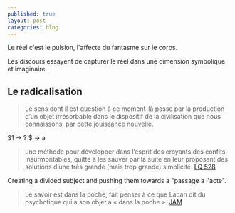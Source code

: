 ```yaml
---
published: true
layout: post
categories: blog
---
```

Le réel c'est le pulsion, l'affecte du fantasme sur le corps.

Les discours essayent de capturer le réel dans une dimension symbolique et imaginaire.

## Le radicalisation
>Le sens dont il est question à ce moment-là passe par la production d’un objet irrésorbable
dans le dispositif de la civilisation que nous connaissons, par cette jouissance nouvelle.

S1 -> ?
$  -> a

>une méthode pour développer dans l’esprit des croyants des confits insurmontables, quitte à les sauver par la suite en leur proposant des solutions d’une très grande (mais trop grande) simplicité. [LQ 528](http://www.lacanquotidien.fr/blog/wp-content/uploads/2015/07/LQ-528.pdf)

Creating a divided subject and pushing them towards a "passage a l'acte". 

> Le savoir est dans la poche, fait penser à ce que Lacan dit du psychotique qui a son objet a « dans la poche ». [JAM](http://www.lacan-universite.fr/wp-content/uploads/2015/04/en_direction_de_ladolescence-J_A-Miller-ie.pdf)






